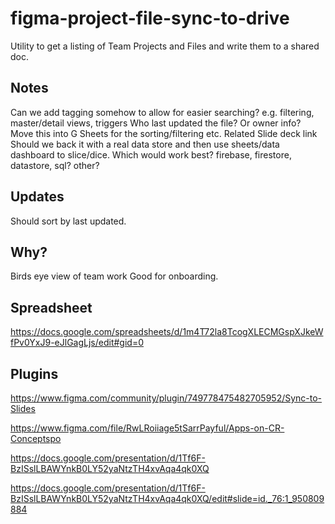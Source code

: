 # figma-project-file-sync-to-drive
Utility to get a listing of Team Projects and Files and write them to a shared doc.

## Notes
Can we add tagging somehow to allow for easier searching?
	e.g. filtering, master/detail views, triggers
Who last updated the file? Or owner info?
Move this into G Sheets for the sorting/filtering etc.
Related Slide deck link
Should we back it with a real data store and then use sheets/data dashboard to slice/dice.
	Which would work best? firebase, firestore, datastore, sql? other?

## Updates
Should sort by last updated.

## Why?
Birds eye view of team work
Good for onboarding.

## Spreadsheet
https://docs.google.com/spreadsheets/d/1m4T72la8TcogXLECMGspXJkeWfPv0YxJ9-eJlGagLjs/edit#gid=0


## Plugins
https://www.figma.com/community/plugin/749778475482705952/Sync-to-Slides

https://www.figma.com/file/RwLRoiiage5tSarrPayful/Apps-on-CR-Conceptspo


https://docs.google.com/presentation/d/1Tf6F-BzISslLBAWYnkB0LY52yaNtzTH4xvAqa4qk0XQ

https://docs.google.com/presentation/d/1Tf6F-BzISslLBAWYnkB0LY52yaNtzTH4xvAqa4qk0XQ/edit#slide=id._76:1_950809884